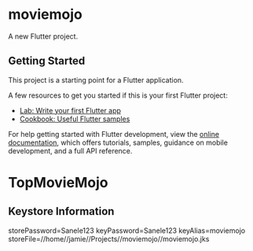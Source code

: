 # moviemojo

A new Flutter project.

## Getting Started

This project is a starting point for a Flutter application.

A few resources to get you started if this is your first Flutter project:

- [Lab: Write your first Flutter app](https://docs.flutter.dev/get-started/codelab)
- [Cookbook: Useful Flutter samples](https://docs.flutter.dev/cookbook)

For help getting started with Flutter development, view the
[online documentation](https://docs.flutter.dev/), which offers tutorials,
samples, guidance on mobile development, and a full API reference.
# TopMovieMojo

## Keystore Information
storePassword=Sanele123
keyPassword=Sanele123
keyAlias=moviemojo
storeFile=//home//jamie//Projects//moviemojo//moviemojo.jks

